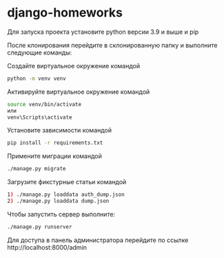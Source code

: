 # django-homeworks

Для запуска проекта установите python версии 3.9 и выше и pip

После клонирования перейдите в склонированную папку и выполните следующие команды:

Создайте виртуальное окружение командой
```bash
python -m venv venv
```

Активируйте виртуальное окружение командой
```bash
source venv/bin/activate
или
venv\Scripts\activate
```

Установите зависимости командой

```bash
pip install -r requirements.txt
```

Примените миграции командой
```bash
./manage.py migrate
```

Загрузите фикстурные статьи командой
```bash
1) ./manage.py loaddata auth_dump.json
2) ./manage.py loaddata dump.json
```

Чтобы запустить сервер выполните:

```bash
./manage.py runserver
```

Для доступа в панель администратора перейдите по ссылке http://localhost:8000/admin
